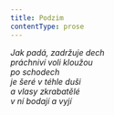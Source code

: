 ```yaml
---
title: Podzim
contentType: prose
---
```


_Jak padá, zadržuje dech  
práchniví voli kloužou  
po schodech  
je šeré v téhle duši  
a vlasy zkrabatělé  
v ní bodají a vyjí_
